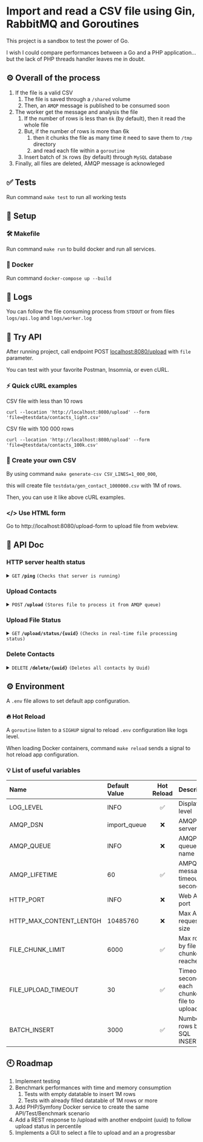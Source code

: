 # Import and read a CSV file using Gin, RabbitMQ and Goroutines
This project is a sandbox to test the power of Go.

I wish I could compare performances between a Go and a PHP application... but the lack of PHP threads handler leaves me in doubt.

## ⚙️ Overall of the process
1. If the file is a valid CSV
    1. The file is saved through a `/shared` volume
    2. Then, an `AMQP` message is published to be consumed soon
2. The worker get the message and analysis the file
    1. If the number of rows is less than `6k` (by default), then it read the whole file
    2. But, if the number of rows is more than 6k
        1. then it chunks the file as many time it need to save them to `/tmp` directory
        2. and read each file within a `goroutine`
    3. Insert batch of `3k` rows (by default) through `MySQL` database
3. Finally, all files are deleted, AMQP message is acknowleged
 

## ✅ Tests
Run command `make test` to run all working tests

## 🚀 Setup
### 🛠️ Makefile
Run command `make run` to build docker and run all services.

### 🐳 Docker
Run command `docker-compose up --build`

## 📂 Logs
You can follow the file consuming process from `STDOUT` or from files `logs/api.log` and `logs/worker.log`

## 🧪 Try API
After running project, call endpoint POST [localhost:8080/upload](http://localhost:8080/upload) with `file` parameter.

You can test with your favorite Postman, Insomnia, or even cURL.

### ⚡ Quick cURL examples
CSV file with less than 10 rows
``` 
curl --location 'http://localhost:8080/upload' --form 'file=@testdata/contacts_light.csv'
```

CSV file with 100 000 rows
``` 
curl --location 'http://localhost:8080/upload' --form 'file=@testdata/contacts_100k.csv'
```

### 🧠 Create your own CSV
By using command `make generate-csv CSV_LINES=1_000_000`,

this will create file `testdata/gen_contact_1000000.csv` with 1M of rows.

Then, you can use it like above cURL examples.

### </> Use HTML form
Go to http://localhost:8080/upload-form to upload file from webview.

## 📕 API Doc
### HTTP server health status

<details>
 <summary><code>GET</code> <code><b>/ping</b></code> <code>(Checks that server is running)</code></summary>

#### Parameters

> | name      |  type                | content-type            | description                          
> |-----------|----------------------|-------------------------|--------------------------------------
> | none      |  none                | none                    | none 


#### Responses

> | http code     | content-type                      | response                                       |
> |---------------|-----------------------------------|------------------------------------------------|
> | `200`         | `application/json`                | `{"message": "API is running", "status": "ok"}`|
> | `500`         | `text/html`                       | none                                           |

#### Example cURL

> ```bash
>  curl --location 'localhost:8080/ping'
> ```

</details>

### Upload Contacts

<details>
 <summary><code>POST</code> <code><b>/upload</b></code> <code>(Stores file to process it from AMQP queue)</code></summary>

#### Parameters

> | name      |  type                | content-type            | description                          |  expected csv headers format     |
> |-----------|----------------------|-------------------------|--------------------------------------|----------------------------------|
> | file      |  multipart/form-data | text/csv                |  CSV file containing customers infos | "Phone";"Firstname";"Lastname"   |


#### Responses

> | http code     | content-type                      | response                                                                                                                |
> |---------------|-----------------------------------|-------------------------------------------------------------------------------------------------------------------------|
> | `202`         | `application/json`                | `{"message": "File is being processed", "status_url": "http://localhost:8080/upload/status/{uuid}", "delete_url": "http://localhost:8080/delete/{uuid}", "uuid": "{uuid}"}`  |
> | `400`         | `application/json`                | `{"message":"Missing File"}`                                                                                            |
> | `415`         | `application/json`                | `{"message":"invalid file type {ext}. expected a .csv file"}`                                                           |
> | `500`         | `application/json`                | `{"message":"Cannot save file"}`                                                                                        |

##### Success
```javascript 
{
    "message": "File is being processed",                       // Message infos
    "status_url": "http://localhost:8080/upload/status/{uuid}", // Callback URL to follow file upload progress
    "delete_url": "http://localhost:8080/delete/{uuid}",        // Callback URL to delete contacts
    "uuid": "{uuid}"                                            // Uuid of the request to handle contacts
}
```

#### Example cURL

> ```bash
>  curl --location 'http://localhost:8080/upload' --form 'file=@testdata/contacts_light.csv'
> ```

</details>

### Upload File Status

<details>
 <summary><code>GET</code> <code><b>/upload/status/{uuid}</b></code> <code>(Checks in real-time file processing status)</code></summary>

#### Parameters

> | name      |  type                | content-type            | description                            |
> |-----------|----------------------|-------------------------|----------------------------------------|
> | uuid      |  string              | text/html               |  identifier of file linked to contacts |


#### Responses

> | http code     | content-type                      | response                                                                                                                   |
> |---------------|-----------------------------------|----------------------------------------------------------------------------------------------------------------------------|
> | `200`         | `application/json`                | `{"Status": "Scheduled/Processing/Completed", "Total": 10, "Inserted": 8, "Percentile": 80.000, "Duration": "560.5454ms"}` |
> | `207`         | `application/json`                | `{"Status": "Error: {message}", "Total": 10, "Inserted": 8, "Percentile": 80.000, "Duration": "560.5454ms"}` |
> | `404`         | `application/json`                | `{"message":"Progress Status Not Found"}`                                                                                  |
> | `504`         | `application/json`                | `{"message":"Request to worker timed out"}`                                                                                |
> | `500`         | `application/json`                | `{"message":"Failed to get progress status from worker"}`                                                                  |
> | `502`         | `application/json`                | `{"message":"Corrupted progress status data"}`                                                                             |

##### Success
```javascript 
{
    "Status": "Scheduled/Processing/Completed", // Humanized process status
    "Total": 10,                                // Total file rows (subtitute CSV headers)
    "Inserted": 8,                              // Total inserted rows through database
    "Percentile": 80.000                        // Progress Percentile
    "Duration": "560.5454ms"                    // Current processing time
}
```

#### Example cURL

> ```bash
>  curl --location 'http://localhost:8080/upload/status/7b1cdab9-40eb-49a3-bced-7523b8a3590e'
> ```

</details>

### Delete Contacts

<details>
 <summary><code>DELETE</code> <code><b>/delete/{uuid}</b></code> <code>(Deletes all contacts by Uuid)</code></summary>

#### Parameters

> | name      |  type                | content-type            | description                            |
> |-----------|----------------------|-------------------------|----------------------------------------|
> | uuid      |  string              | text/html               |  identifier of file linked to contacts |


#### Responses

> | http code     | content-type           | response       
> |---------------|------------------------|------------------------------------------------|
> | `200`         | `application/json`     | `{"message": "Contacts are being deleted"}`    |
> | `409`         | `application/json`     | `{"message":"Upload is not completed yet"}`    |
> | `500`         | `application/json`     | `{"message":"Failed to publish job"}`          |

#### Example cURL

> ```bash
>  curl -X DELETE --location 'http://localhost:8080/delete/7b1cdab9-40eb-49a3-bced-7523b8a3590e'
> ```

</details>

## ⚙️ Environment
A `.env` file allows to set default app configuration.

### 🔥 Hot Reload
A `goroutine` listen to a `SIGHUP` signal to reload `.env` configuration like logs level.

When loading Docker containers, command `make reload` sends a signal to hot reload app configuration.

### 💡 List of useful variables

| Name                    | Default Value | Hot Reload          | Description
| :---------------------- | :-----------  | :-----------------: | :-------------------
| LOG_LEVEL               |  INFO         |         ✅          | Display log level
| AMQP_DSN                |  import_queue |         ❌          | AMQP server auth
| AMQP_QUEUE              |  INFO         |         ❌          | AMQP queue name
| AMQP_LIFETIME           |  60           |         ✅          | AMPQ message timeout in seconds
| HTTP_PORT               |  INFO         |         ❌          | Web API port
| HTTP_MAX_CONTENT_LENTGH | 10485760      |         ❌          | Max API request size
| FILE_CHUNK_LIMIT        | 6000          |         ✅          | Max rows by file (auto chunked if reached)
| FILE_UPLOAD_TIMEOUT     | 30            |         ✅          | Timeout in seconds for each chunked file to upload
| BATCH_INSERT            | 3000          |         ✅          | Number of rows by SQL INSERT


## 🕙 Roadmap
1. Implement testing
2. Benchmark performances with time and memory consumption
    1. Tests with empty datatable to insert 1M rows
    2. Tests with already filled datatable of 1M rows or more
3. Add PHP/Symfony Docker service to create the same API/Test/Benchmark scenario
4. Add a REST response to /upload with another endpoint (uuid) to follow upload status in percentile
5. Implements a GUI to select a file to upload and an a progressbar

